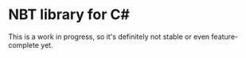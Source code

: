 ﻿# NBT library for C#

This is a work in progress, so it's definitely not stable or even feature-complete yet.
